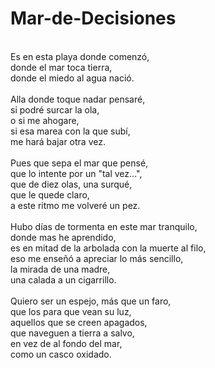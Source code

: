 # Mar-de-Decisiones
</br>
Es en esta playa donde comenzó,</br>
donde el mar toca tierra,</br>
donde el miedo al agua nació.</br>
</br>
Alla donde toque nadar pensaré,</br>
si podré surcar la ola,</br>
o si me ahogare,</br>
si esa marea con la que subí,</br>
me hará bajar otra vez.</br>
</br>
Pues que sepa el mar que pensé,</br>
que lo intente por un "tal vez...",</br>
que de diez olas, una surqué,</br>
que le quede claro,</br>
a este ritmo me volveré un pez.</br>
</br>
Hubo días de tormenta en este mar tranquilo,</br>
donde mas he aprendido,</br>
es en mitad de la arbolada con la muerte al filo,</br>
eso me enseñó a apreciar lo más sencillo,</br>
la mirada de una madre,</br>
una calada a un cigarrillo.</br>
</br>
Quiero ser un espejo, más que un faro,</br>
que los para que vean su luz,</br>
aquellos que se creen apagados,</br>
que naveguen a tierra a salvo,</br>
en vez de al fondo del mar,</br>
como un casco oxidado.</br>
